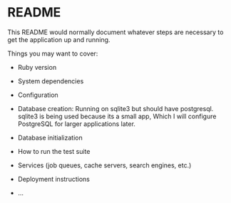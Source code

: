 # README

This README would normally document whatever steps are necessary to get the
application up and running.

Things you may want to cover:

* Ruby version

* System dependencies

* Configuration

* Database creation: Running on sqlite3 but should have postgresql. sqlite3 is being used because its a small app, Which I will configure PostgreSQL for larger applications later.

* Database initialization

* How to run the test suite

* Services (job queues, cache servers, search engines, etc.)

* Deployment instructions

* ...
